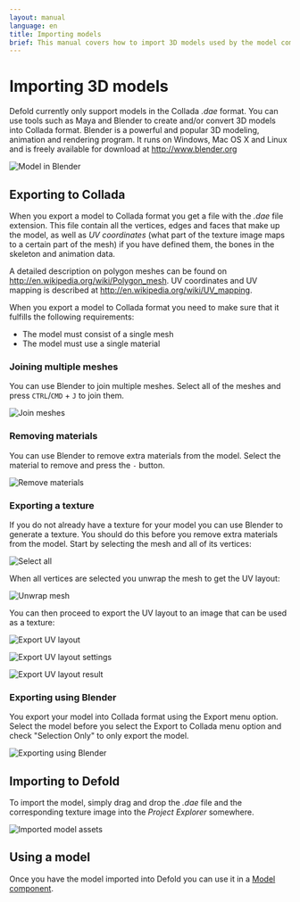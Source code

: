 ```yaml
---
layout: manual
language: en
title: Importing models
brief: This manual covers how to import 3D models used by the model component.
---
```


# Importing 3D models

Defold currently only support models in the Collada *.dae* format. You can use tools such as Maya and Blender to create and/or convert 3D models into Collada format. Blender is a powerful and popular 3D modeling, animation and rendering program. It runs on Windows, Mac OS X and Linux and is freely available for download at http://www.blender.org

![Model in Blender](../images/model/blender.png)

## Exporting to Collada

When you export a model to Collada format you get a file with the *.dae* file extension. This file contain all the vertices, edges and faces that make up the model, as well as _UV coordinates_ (what part of the texture image maps to a certain part of the mesh) if you have defined them, the bones in the skeleton and animation data.

A detailed description on polygon meshes can be found on http://en.wikipedia.org/wiki/Polygon_mesh. UV coordinates and UV mapping is described at http://en.wikipedia.org/wiki/UV_mapping.

When you export a model to Collada format you need to make sure that it fulfills the following requirements:

* The model must consist of a single mesh
* The model must use a single material


### Joining multiple meshes

You can use Blender to join multiple meshes. Select all of the meshes and press `CTRL`/`CMD` + `J` to join them.

![Join meshes](../images/model/blender_join_meshes.png)


### Removing materials

You can use Blender to remove extra materials from the model. Select the material to remove and press the `-` button.

![Remove materials](../images/model/blender_remove_materials.png)


### Exporting a texture

If you do not already have a texture for your model you can use Blender to generate a texture. You should do this before you remove extra materials from the model. Start by selecting the mesh and all of its vertices:

![Select all](../images/model/blender_select_all_vertices.png)

When all vertices are selected you unwrap the mesh to get the UV layout:

![Unwrap mesh](../images/model/blender_unwrap_mesh.png)

You can then proceed to export the UV layout to an image that can be used as a texture:

![Export UV layout](../images/model/blender_export_uv_layout.png)

![Export UV layout settings](../images/model/blender_export_uv_layout_settings.png)

![Export UV layout result](../images/model/blender_export_uv_layout_result.png)


### Exporting using Blender

You export your model into Collada format using the Export menu option. Select the model before you select the Export to Collada menu option and check "Selection Only" to only export the model.

![Exporting using Blender](../images/model/blender_export.png)



## Importing to Defold

To import the model, simply drag and drop the *.dae* file and the corresponding texture image into the *Project Explorer* somewhere.

![Imported model assets](../images/model/assets.png)


## Using a model

Once you have the model imported into Defold you can use it in a [Model component](/manuals/model).
